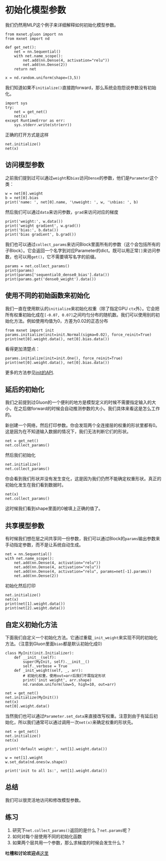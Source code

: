# 初始化模型参数

我们仍然用MLP这个例子来详细解释如何初始化模型参数。

```{.python .input  n=46}
from mxnet.gluon import nn
from mxnet import nd

def get_net():
    net = nn.Sequential()
    with net.name_scope():
        net.add(nn.Dense(4, activation="relu"))
        net.add(nn.Dense(2))
    return net

x = nd.random.uniform(shape=(3,5))
```

我们知道如果不`initialize()`直接跑forward，那么系统会抱怨说参数没有初始化。

```{.python .input  n=33}
import sys
try:
    net = get_net()
    net(x)
except RuntimeError as err:
    sys.stderr.write(str(err))
```

正确的打开方式是这样

```{.python .input  n=34}
net.initialize()
net(x)
```

## 访问模型参数

之前我们提到过可以通过`weight`和`bias`访问`Dense`的参数，他们是`Parameter`这个类：

```{.python .input  n=35}
w = net[0].weight
b = net[0].bias
print('name: ', net[0].name, '\nweight: ', w, '\nbias: ', b)
```

然后我们可以通过`data`来访问参数，`grad`来访问对应的梯度

```{.python .input  n=43}
print('weight:', w.data())
print('weight gradient', w.grad())
print('bias:', b.data())
print('bias gradient', b.grad())
```

我们也可以通过`collect_params`来访问Block里面所有的参数（这个会包括所有的子Block）。它会返回一个名字到对应Parameter的dict。既可以用正常`[]`来访问参数，也可以用`get()`，它不需要填写名字的前缀。

```{.python .input  n=7}
params = net.collect_params()
print(params)
print(params['sequential0_dense0_bias'].data())
print(params.get('dense0_weight').data())
```

## 使用不同的初始函数来初始化

我们一直在使用默认的`initialize`来初始化权重（除了指定GPU `ctx`外）。它会把所有权重初始化成在`[-0.07, 0.07]`之间均匀分布的随机数。我们可以使用别的初始化方法。例如使用均值为0，方差为0.02的正态分布

```{.python .input}
from mxnet import init
params.initialize(init=init.Normal(sigma=0.02), force_reinit=True)
print(net[0].weight.data(), net[0].bias.data())
```

看得更加清楚点：

```{.python .input}
params.initialize(init=init.One(), force_reinit=True)
print(net[0].weight.data(), net[0].bias.data())
```

更多的方法参见[init的API](https://mxnet.incubator.apache.org/api/python/optimization.html#the-mxnet-initializer-package). 

## 延后的初始化

我们之前提到过Gluon的一个便利的地方是模型定义的时候不需要指定输入的大小，在之后做forward的时候会自动推测参数的大小。我们具体来看这是怎么工作的。

新创建一个网络，然后打印参数。你会发现两个全连接层的权重的形状里都有0。 这是因为在不知道输入数据的情况下，我们无法判断它们的形状。

```{.python .input}
net = get_net()
net.collect_params()
```

然后我们初始化

```{.python .input}
net.initialize()
net.collect_params()
```

你会看到我们形状并没有发生变化，这是因为我们仍然不能确定权重形状。真正的初始化发生在我们看到数据时。

```{.python .input}
net(x)
net.collect_params()
```

这时候我们看到shape里面的0被填上正确的值了。

## 共享模型参数

有时候我们想在层之间共享同一份参数，我们可以通过Block的`params`输出参数来手动指定参数，而不是让系统自动生成。

```{.python .input}
net = nn.Sequential()
with net.name_scope():
    net.add(nn.Dense(4, activation="relu"))
    net.add(nn.Dense(4, activation="relu"))
    net.add(nn.Dense(4, activation="relu", params=net[-1].params))
    net.add(nn.Dense(2))
```

初始化然后打印

```{.python .input}
net.initialize()
net(x)
print(net[1].weight.data())
print(net[2].weight.data())
```

## 自定义初始化方法

下面我们自定义一个初始化方法。它通过重载`_init_weight`来实现不同的初始化方法。（注意到Gluon里面`bias`都是默认初始化成0）

```{.python .input}
class MyInit(init.Initializer):
    def __init__(self):
        super(MyInit, self).__init__()
        self._verbose = True
    def _init_weight(self, _, arr):
        # 初始化权重，使用out=arr后我们不需指定形状
        print('init weight', arr.shape)
        nd.random.uniform(low=5, high=10, out=arr)

net = get_net()
net.initialize(MyInit())
net(x)
net[0].weight.data()
```

当然我们也可以通过`Parameter.set_data`来直接改写权重。注意到由于有延后初始化，所以我们通常可以通过调用一次`net(x)`来确定权重的形状先。

```{.python .input}
net = get_net()
net.initialize()
net(x)

print('default weight:', net[1].weight.data())

w = net[1].weight
w.set_data(nd.ones(w.shape))

print('init to all 1s:', net[1].weight.data())
```

## 总结

我们可以很灵活地访问和修改模型参数。

## 练习

1. 研究下`net.collect_params()`返回的是什么？`net.params`呢？
1. 如何对每个层使用不同的初始化函数
1. 如果两个层共用一个参数，那么求梯度的时候会发生什么？

**吐槽和讨论欢迎点**[这里](https://discuss.gluon.ai/t/topic/987)
